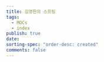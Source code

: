 ```yaml
---
title: 김영한의 스프링
tags:
  - MOCs
  - index
publish: true
date: 
sorting-spec: "order-desc: created"
comments: false
---
```


```folder-index-content

```
